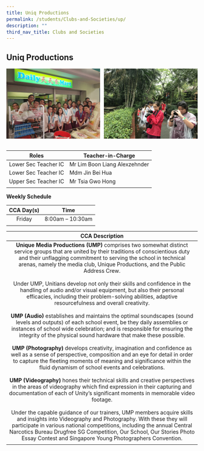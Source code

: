```yaml
---
title: Uniq Productions
permalink: /students/Clubs-and-Societies/up/
description: ""
third_nav_title: Clubs and Societies
---
```

## Uniq Productions

<img src="/images/unique_prod1.jpg" style="width:49%" align=left>
<img src="/images/unique_prod2.jpg" style="width:49%" align=right>
<br clear="left"><br>

| **Roles** | **Teacher-in-Charge** |
|:---:|---|
| Lower Sec Teacher IC | Mr Lim Boon Liang Alexzehnder |
| Lower Sec Teacher IC | Mdm Jin Bei Hua |
| Upper Sec Teacher IC | Mr Tsia Gwo Hong |
|  |  |

**Weekly Schedule**

| **CCA Day(s)** | **Time** |
|:---:|---|
| Friday | 8:00am – 10:30am |
|  |  |

| **CCA Description** |
|:---:|
| **Unique Media Productions (UMP)** comprises two somewhat distinct service groups that are united by their traditions of conscientious duty and their unflagging commitment to serving the school in technical arenas, namely the media club, Unique Productions, and the Public Address Crew.  <br><br>Under UMP, Unitians develop not only their skills and confidence in the handling of audio and/or visual equipment, but also their personal efficacies, including their problem-solving abilities, adaptive resourcefulness and overall creativity.  <br><br>**UMP (Audio)** establishes and maintains the optimal soundscapes (sound levels and outputs) of each school event, be they daily assemblies or instances of school wide celebration; and is responsible for ensuring the integrity of the physical sound hardware that make these possible.  <br><br>**UMP (Photography)** develops creativity, imagination and confidence as well as a sense of perspective, composition and an eye for detail in order to capture the fleeting moments of meaning and significance within the fluid dynamism of school events and celebrations.  <br><br>**UMP (Videography)** hones their technical skills and creative perspectives in the areas of videography which find expression in their capturing and documentation of each of Unity’s significant moments in memorable video footage.  <br><br>Under the capable guidance of our trainers, UMP members acquire skills and insights into Videography and Photography. With these they will participate in various national competitions, including the annual Central Narcotics Bureau Drugfree SG Competition, Our School, Our Stories Photo Essay Contest and Singapore Young Photographers Convention. |
|  |
